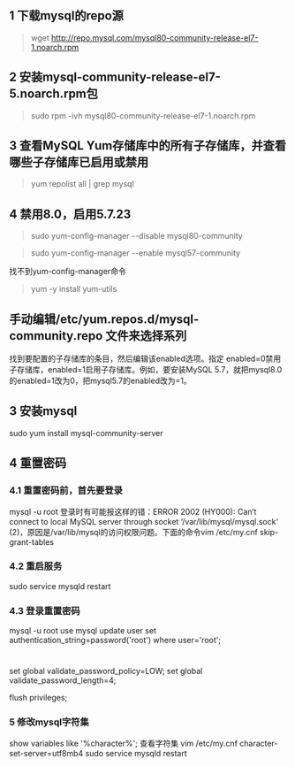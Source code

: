 ## 1 下载mysql的repo源
> wget http://repo.mysql.com/mysql80-community-release-el7-1.noarch.rpm

## 2 安装mysql-community-release-el7-5.noarch.rpm包
> sudo rpm -ivh mysql80-community-release-el7-1.noarch.rpm

## 3 查看MySQL Yum存储库中的所有子存储库，并查看哪些子存储库已启用或禁用
> yum repolist all | grep mysql

## 4 禁用8.0，启用5.7.23
> sudo yum-config-manager --disable mysql80-community

> sudo yum-config-manager --enable mysql57-community

找不到yum-config-manager命令
> yum -y install yum-utils

## 手动编辑/etc/yum.repos.d/mysql-community.repo 文件来选择系列
找到要配置的子存储库的条目，然后编辑该enabled选项。指定 enabled=0禁用子存储库，enabled=1启用子存储库。例如，要安装MySQL 5.7，就把mysql8.0的enabled=1改为0，把mysql5.7的enabled改为=1。

## 3 安装mysql
sudo yum install mysql-community-server

## 4 重置密码
### 4.1 重置密码前，首先要登录
mysql -u root
登录时有可能报这样的错：ERROR 2002 (HY000): Can‘t connect to local MySQL server through socket ‘/var/lib/mysql/mysql.sock‘ (2)，原因是/var/lib/mysql的访问权限问题。下面的命令vim /etc/my.cnf
skip-grant-tables 

### 4.2 重启服务
sudo service mysqld restart

### 4.3 登录重置密码
mysql -u root
use mysql
update user set authentication_string=password('root') where user='root';
#
set global validate_password_policy=LOW;
set global validate_password_length=4;
<!-- alter user 'root'@'localhost' identified by 'root'; -->
flush privileges;

### 5 修改mysql字符集
show variables like '%character%';  查看字符集
vim /etc/my.cnf
character-set-server=utf8mb4
sudo service mysqld restart
